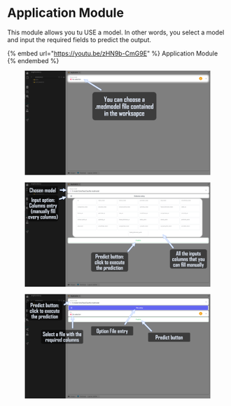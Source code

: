 # Application Module

This module allows you tu USE a model. In other words, you select a model and input the required fields to predict the output.

{% embed url="https://youtu.be/zHN9b-CmG9E" %}
Application Module
{% endembed %}

<figure><img src="../../.gitbook/assets/Application_module_1.png" alt=""><figcaption></figcaption></figure>

<figure><img src="../../.gitbook/assets/Application_module_2 (2).png" alt=""><figcaption></figcaption></figure>

<figure><img src="../../.gitbook/assets/Application_module_3 (3).png" alt=""><figcaption></figcaption></figure>
